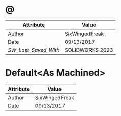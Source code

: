 # @
| Attribute | Value |
| ---  | ---     |
| Author | SixWingedFreak |
| Date | 09/13/2017 |
| _SW_Last_Saved_With_ | SOLIDWORKS 2023 |
# Default&lt;As Machined&gt;
| Attribute | Value |
| ---  | ---     |
| Author | SixWingedFreak |
| Date | 09/13/2017 |
